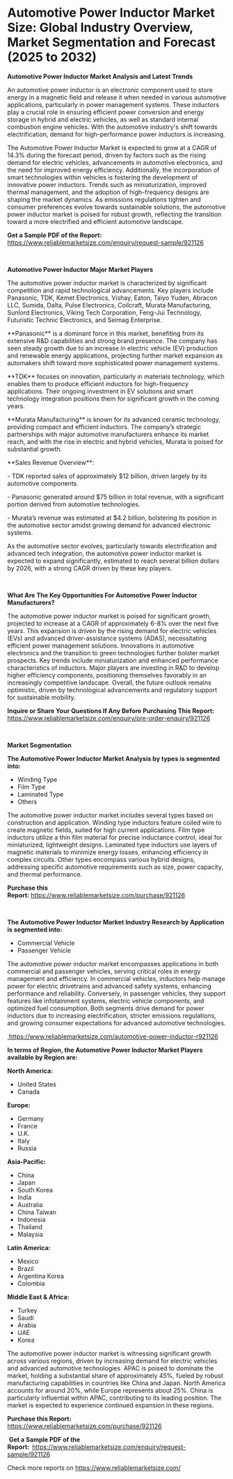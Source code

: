 <p><h1>Automotive Power Inductor Market Size: Global Industry Overview, Market Segmentation and Forecast (2025 to 2032)</h1></p><p><strong>Automotive Power Inductor Market Analysis and Latest Trends</strong></p>
<p><p>An automotive power inductor is an electronic component used to store energy in a magnetic field and release it when needed in various automotive applications, particularly in power management systems. These inductors play a crucial role in ensuring efficient power conversion and energy storage in hybrid and electric vehicles, as well as standard internal combustion engine vehicles. With the automotive industry's shift towards electrification, demand for high-performance power inductors is increasing.</p><p>The Automotive Power Inductor Market is expected to grow at a CAGR of 14.3% during the forecast period, driven by factors such as the rising demand for electric vehicles, advancements in automotive electronics, and the need for improved energy efficiency. Additionally, the incorporation of smart technologies within vehicles is fostering the development of innovative power inductors. Trends such as miniaturization, improved thermal management, and the adoption of high-frequency designs are shaping the market dynamics. As emissions regulations tighten and consumer preferences evolve towards sustainable solutions, the automotive power inductor market is poised for robust growth, reflecting the transition toward a more electrified and efficient automotive landscape.</p></p>
<p><strong>Get a Sample PDF of the Report:&nbsp;</strong> <a href="https://www.reliablemarketsize.com/enquiry/request-sample/921126?utm_campaign=2479&utm_medium=2&utm_source=Github&utm_content=ia&utm_term=30032025&utm_id=automotive-power-inductor">https://www.reliablemarketsize.com/enquiry/request-sample/921126</a></p>
<p>&nbsp;</p>
<p><strong>Automotive Power Inductor Major Market Players</strong></p>
<p><p>The automotive power inductor market is characterized by significant competition and rapid technological advancements. Key players include Panasonic, TDK, Kemet Electronics, Vishay, Eaton, Taiyo Yuden, Abracon LLC, Sumida, Dalta, Pulse Electronics, Coilcraft, Murata Manufacturing, Sunlord Electronics, Viking Tech Corporation, Feng-Jui Technology, Futuristic Technic Electronics, and Selmag Enterprise.</p><p>**Panasonic** is a dominant force in this market, benefiting from its extensive R&D capabilities and strong brand presence. The company has seen steady growth due to an increase in electric vehicle (EV) production and renewable energy applications, projecting further market expansion as automakers shift toward more sophisticated power management systems.</p><p>**TDK** focuses on innovation, particularly in materials technology, which enables them to produce efficient inductors for high-frequency applications. Their ongoing investment in EV solutions and smart technology integration positions them for significant growth in the coming years.</p><p>**Murata Manufacturing** is known for its advanced ceramic technology, providing compact and efficient inductors. The company’s strategic partnerships with major automotive manufacturers enhance its market reach, and with the rise in electric and hybrid vehicles, Murata is poised for substantial growth.</p><p>**Sales Revenue Overview**: </p><p>- TDK reported sales of approximately $12 billion, driven largely by its automotive components.</p><p>- Panasonic generated around $75 billion in total revenue, with a significant portion derived from automotive technologies.</p><p>- Murata’s revenue was estimated at $4.2 billion, bolstering its position in the automotive sector amidst growing demand for advanced electronic systems.</p><p>As the automotive sector evolves, particularly towards electrification and advanced tech integration, the automotive power inductor market is expected to expand significantly, estimated to reach several billion dollars by 2026, with a strong CAGR driven by these key players.</p></p>
<p>&nbsp;</p>
<p><strong>What Are The Key Opportunities For Automotive Power Inductor Manufacturers?</strong></p>
<p><p>The automotive power inductor market is poised for significant growth, projected to increase at a CAGR of approximately 6-8% over the next five years. This expansion is driven by the rising demand for electric vehicles (EVs) and advanced driver-assistance systems (ADAS), necessitating efficient power management solutions. Innovations in automotive electronics and the transition to green technologies further bolster market prospects. Key trends include miniaturization and enhanced performance characteristics of inductors. Major players are investing in R&D to develop higher efficiency components, positioning themselves favorably in an increasingly competitive landscape. Overall, the future outlook remains optimistic, driven by technological advancements and regulatory support for sustainable mobility.</p></p>
<p><strong>Inquire or Share Your Questions If Any Before Purchasing This Report:</strong> <a href="https://www.reliablemarketsize.com/enquiry/pre-order-enquiry/921126?utm_campaign=2479&utm_medium=2&utm_source=Github&utm_content=ia&utm_term=30032025&utm_id=automotive-power-inductor">https://www.reliablemarketsize.com/enquiry/pre-order-enquiry/921126</a></p>
<p>&nbsp;</p>
<p><strong>Market Segmentation</strong></p>
<p><strong>The Automotive Power Inductor Market Analysis by types is segmented into:</strong></p>
<p><ul><li>Winding Type</li><li>Film Type</li><li>Laminated Type</li><li>Others</li></ul></p>
<p><p>The automotive power inductor market includes several types based on construction and application. Winding type inductors feature coiled wire to create magnetic fields, suited for high current applications. Film type inductors utilize a thin film material for precise inductance control, ideal for miniaturized, lightweight designs. Laminated type inductors use layers of magnetic materials to minimize energy losses, enhancing efficiency in complex circuits. Other types encompass various hybrid designs, addressing specific automotive requirements such as size, power capacity, and thermal performance.</p></p>
<p><strong>Purchase this Report:&nbsp;</strong><a href="https://www.reliablemarketsize.com/purchase/921126?utm_campaign=2479&utm_medium=2&utm_source=Github&utm_content=ia&utm_term=30032025&utm_id=automotive-power-inductor">https://www.reliablemarketsize.com/purchase/921126</a></p>
<p>&nbsp;</p>
<p><strong>The Automotive Power Inductor Market Industry Research by Application is segmented into:</strong></p>
<p><ul><li>Commercial Vehicle</li><li>Passenger Vehicle</li></ul></p>
<p><p>The automotive power inductor market encompasses applications in both commercial and passenger vehicles, serving critical roles in energy management and efficiency. In commercial vehicles, inductors help manage power for electric drivetrains and advanced safety systems, enhancing performance and reliability. Conversely, in passenger vehicles, they support features like infotainment systems, electric vehicle components, and optimized fuel consumption. Both segments drive demand for power inductors due to increasing electrification, stricter emissions regulations, and growing consumer expectations for advanced automotive technologies.</p></p>
<p><a href="https://www.reliablemarketsize.com/automotive-power-inductor-r921126?utm_campaign=2479&utm_medium=2&utm_source=Github&utm_content=ia&utm_term=30032025&utm_id=automotive-power-inductor">&nbsp;https://www.reliablemarketsize.com/automotive-power-inductor-r921126</a></p>
<p><strong>In terms of Region, the Automotive Power Inductor Market Players available by Region are:</strong></p>
<p>
    <p> <strong> North America: </strong>
        <ul>
            <li>United States</li>
            <li>Canada</li>
        </ul>
        </p> 
    <p> <strong> Europe: </strong>
        <ul>
            <li>Germany</li>
            <li>France</li>
            <li>U.K.</li>
            <li>Italy</li>
            <li>Russia</li>
        </ul>
        </p> 
    <p> <strong> Asia-Pacific: </strong>
        <ul>
            <li>China</li>
            <li>Japan</li>
            <li>South Korea</li>
            <li>India</li>
            <li>Australia</li>
            <li>China Taiwan</li>
            <li>Indonesia</li>
            <li>Thailand</li>
            <li>Malaysia</li>
        </ul>
        </p> 
    <p> <strong> Latin America: </strong>
        <ul>
            <li>Mexico</li>
            <li>Brazil</li>
            <li>Argentina Korea</li>
            <li>Colombia</li>
        </ul>
        </p> 
    <p> <strong> Middle East & Africa: </strong>
        <ul>
            <li>Turkey</li>
            <li>Saudi</li>
            <li>Arabia</li>
            <li>UAE</li>
            <li>Korea</li>
        </ul>
    </p>
    </p>
<p><p>The automotive power inductor market is witnessing significant growth across various regions, driven by increasing demand for electric vehicles and advanced automotive technologies. APAC is poised to dominate the market, holding a substantial share of approximately 45%, fueled by robust manufacturing capabilities in countries like China and Japan. North America accounts for around 20%, while Europe represents about 25%. China is particularly influential within APAC, contributing to its leading position. The market is expected to experience continued expansion in these regions.</p></p>
<p><strong>Purchase this Report: </strong><a href="https://www.reliablemarketsize.com/purchase/921126?utm_campaign=2479&utm_medium=2&utm_source=Github&utm_content=ia&utm_term=30032025&utm_id=automotive-power-inductor">https://www.reliablemarketsize.com/purchase/921126</a></p>
<p>&nbsp;<strong>Get a Sample PDF of the Report:&nbsp;&nbsp;</strong><a href="https://www.reliablemarketsize.com/enquiry/request-sample/921126?utm_campaign=2479&utm_medium=2&utm_source=Github&utm_content=ia&utm_term=30032025&utm_id=automotive-power-inductor">https://www.reliablemarketsize.com/enquiry/request-sample/921126</a></p>
<p><strong></strong></p>
<p>Check more reports on <a href="https://www.reliablemarketsize.com/?utm_campaign=2479&utm_medium=2&utm_source=Github&utm_content=ia&utm_term=30032025&utm_id=automotive-power-inductor">https://www.reliablemarketsize.com/</a></p>